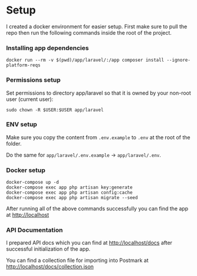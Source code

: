 # Setup

I created a docker environment for easier setup.
First make sure to pull the repo then run the following commands inside the root of the project.

### Installing app dependencies

`docker run --rm -v $(pwd)/app/laravel/:/app composer install --ignore-platform-reqs`

### Permissions setup

Set permissions to directory app/laravel so that it is owned by your non-root user (current user):

```
sudo chown -R $USER:$USER app/laravel
```

### ENV setup

Make sure you copy the content from `.env.example` to `.env` at the root of the folder.

Do the same for `app/laravel/.env.example` -> `app/laravel/.env`.

### Docker setup

```shell
docker-compose up -d
docker-compose exec app php artisan key:generate
docker-compose exec app php artisan config:cache
docker-compose exec app php artisan migrate --seed
```

After running all of the above commands successfully you can find the app at [http://localhost](http://localhost)

### API Documentation

I prepared API docs which you can find at [http://localhost/docs](http://localhost/docs) after successful initialization of the app.

You can find a collection file for importing into Postmark at [http://localhost/docs/collection.json](http://localhost/docs/collection.json)
